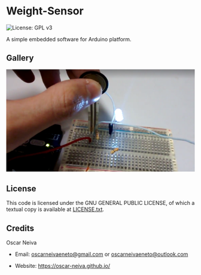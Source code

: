 Weight-Sensor 
==========
![License: GPL v3](https://img.shields.io/badge/License-GPL%20v3-blue.svg)

A simple embedded software for Arduino platform.


Gallery
-------
![screenshot 1](https://github.com/oscar-neiva/Weight-Sensor/blob/master/images/picture.png)


License
-------

This code is licensed under the GNU GENERAL PUBLIC LICENSE, of which a textual copy is available at [LICENSE.txt](LICENSE.txt).


Credits
-------
Oscar Neiva

- Email: oscarneivaeneto@gmail.com or oscarneivaeneto@outlook.com

- Website: https://oscar-neiva.github.io/


